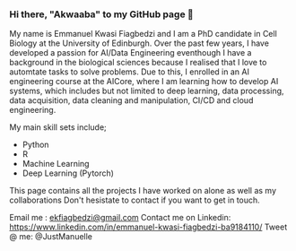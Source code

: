 ### Hi there, "Akwaaba" to my GitHub page 👋

My name is Emmanuel Kwasi Fiagbedzi and I am a PhD candidate in Cell Biology at the University of Edinburgh. Over the past few years, I have developed a passion for AI/Data Engineering eventhough I have a background in the biological sciences because I realised that I love to automtate tasks to solve problems. Due to this, I enrolled in an AI engineering course at the AICore, where I am learning how to develop AI systems, which includes but not limited to deep learning, data processing, data acquisition, data cleaning and manipulation, CI/CD and cloud engineering.

My main skill sets include;
* Python
* R
* Machine Learning
* Deep Learning (Pytorch)

This page contains all the projects I have worked on alone as well as my collaborations
Don't hesistate to contact if you want to get in touch.

Email me : ekfiagbedzi@gmail.com
Contact me on Linkedin: https://www.linkedin.com/in/emmanuel-kwasi-fiagbedzi-ba9184110/
Tweet @ me: @JustManuelle
